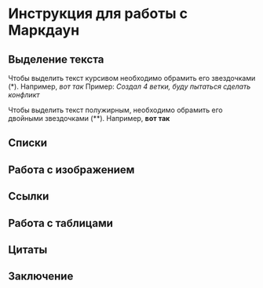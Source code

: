 # Инструкция для работы с Маркдаун

## Выделение текста
Чтобы выделить текст курсивом необходимо обрамить его звездочками (*). Например, *вот так*
Пример: *Создал 4 ветки, буду пытаться сделать конфликт*

Чтобы выделить текст полужирным, необходимо обрамить его двойными звездочками (**). Например, **вот так**

## Списки

## Работа с изображением

## Ссылки

## Работа с таблицами

## Цитаты

## Заключение